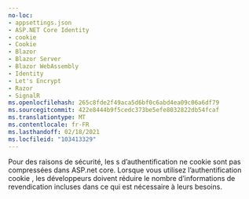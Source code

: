 ```yaml
---
no-loc:
- appsettings.json
- ASP.NET Core Identity
- cookie
- Cookie
- Blazor
- Blazor Server
- Blazor WebAssembly
- Identity
- Let's Encrypt
- Razor
- SignalR
ms.openlocfilehash: 265c8fde2f49aca5d6bf0c6abd4ea09c06a6df79
ms.sourcegitcommit: 422e8444b9f5cedc373be5efe8032822db54fcaf
ms.translationtype: MT
ms.contentlocale: fr-FR
ms.lasthandoff: 02/18/2021
ms.locfileid: "103413329"
---
```

Pour des raisons de sécurité, les s d’authentification ne cookie sont pas compressées dans ASP.net core. Lorsque vous utilisez l’authentification cookie , les développeurs doivent réduire le nombre d’informations de revendication incluses dans ce qui est nécessaire à leurs besoins.
